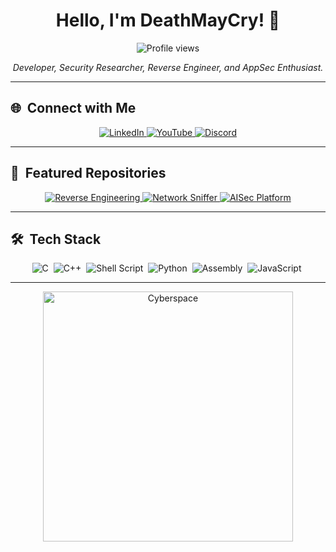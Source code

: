 <h1 align="center">Hello, I'm DeathMayCry! 👾</h1>

<p align="center">
  <img src="https://komarev.com/ghpvc/?username=D3athMayCry&color=yellow" alt="Profile views" />
</p>

<p align="center">
  <em>Developer, Security Researcher, Reverse Engineer, and AppSec Enthusiast.</em>
</p>

---

## 🌐 &nbsp;Connect with Me

<div align="center">
  <a href="https://www.linkedin.com/in/johnathan-frabetti-hacking/" target="_blank">
    <img src="https://img.shields.io/badge/-LinkedIn-0A66C2?style=for-the-badge&logo=linkedin&logoColor=white" alt="LinkedIn"/>
  </a>
  <a href="https://www.youtube.com/@0xor" target="_blank">
    <img src="https://img.shields.io/badge/-YouTube-FF0000?style=for-the-badge&logo=youtube&logoColor=white" alt="YouTube"/>
  </a>
  <a href="https://discord.com/users/996858314396815420" target="_blank">
    <img src="https://img.shields.io/badge/-Discord-5865F2?style=for-the-badge&logo=discord&logoColor=white" alt="Discord"/>
  </a>
</div>

---

## 📌 &nbsp;Featured Repositories

<div align="center">
  <a href="https://github.com/D3athMayCry/reverse-engineering-project" target="_blank">
    <img src="https://img.shields.io/badge/-Reverse%20Engineering%20Project-%23000000?style=for-the-badge&logo=github&logoColor=white" alt="Reverse Engineering"/>
  </a>
  <a href="https://github.com/D3athMayCry/network-sniffer" target="_blank">
    <img src="https://img.shields.io/badge/-Network%20Sniffer-%23000000?style=for-the-badge&logo=github&logoColor=white" alt="Network Sniffer"/>
  </a>
  <a href="https://github.com/D3athMayCry/aisec-platform" target="_blank">
    <img src="https://img.shields.io/badge/-AISec%20Platform-%23000000?style=for-the-badge&logo=github&logoColor=white" alt="AISec Platform"/>
  </a>
</div>

---

## 🛠 &nbsp;Tech Stack

<div align="center">
  <img src="https://img.shields.io/badge/C-%2300599C.svg?style=for-the-badge&logo=c&logoColor=white" alt="C"/>&nbsp;
  <img src="https://img.shields.io/badge/C++-%2300599C.svg?style=for-the-badge&logo=c%2B%2B&logoColor=white" alt="C++"/>&nbsp;
  <img src="https://img.shields.io/badge/Shell_Script-%23121011.svg?style=for-the-badge&logo=gnu-bash&logoColor=white" alt="Shell Script"/>&nbsp;
  <img src="https://img.shields.io/badge/Python-3670A0?style=for-the-badge&logo=python&logoColor=ffdd54" alt="Python"/>&nbsp;
  <img src="https://img.shields.io/badge/Assembly-%23A0A0A0.svg?style=for-the-badge&logo=assemblyscript&logoColor=white" alt="Assembly"/>&nbsp;
  <img src="https://img.shields.io/badge/JavaScript-%23F7DF1E.svg?style=for-the-badge&logo=javascript&logoColor=black" alt="JavaScript"/>&nbsp;
</div>

---

<p align="center">
  <img src="https://media.tenor.com/heBl6UHvYLQAAAAd/cyberchase-cyberspace.gif" alt="Cyberspace" width="400"/>
</p>
